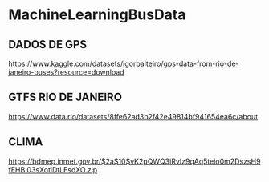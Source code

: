 # MachineLearningBusData
## DADOS DE GPS
https://www.kaggle.com/datasets/igorbalteiro/gps-data-from-rio-de-janeiro-buses?resource=download
## GTFS RIO DE JANEIRO
https://www.data.rio/datasets/8ffe62ad3b2f42e49814bf941654ea6c/about
## CLIMA
https://bdmep.inmet.gov.br/$2a$10$vK2pQWQ3iRvIz9qAq5teio0m2DszsH9fEHB.03sXotiDtLFsdXO.zip
